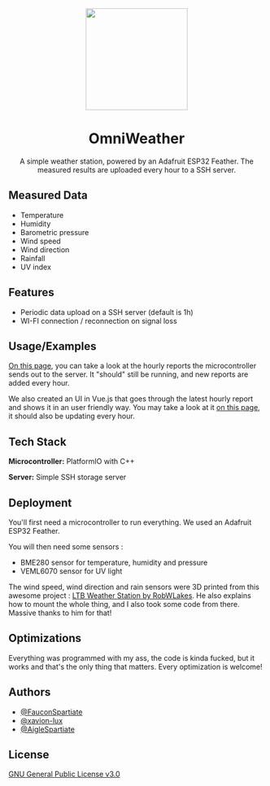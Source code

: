 <div align='center'>
  <a href='https://omniweather-beta.netlify.app'>
    <img src="https://user-images.githubusercontent.com/49079695/172239606-01d727ac-17bc-4d49-90ee-4558da8448fe.svg"  height="200"/>
  </a>

  # OmniWeather

A simple weather station, powered by an Adafruit ESP32 Feather. The measured results are uploaded every hour to a SSH server.

</div>

## Measured Data

- Temperature
- Humidity
- Barometric pressure
- Wind speed
- Wind direction
- Rainfall
- UV index

## Features

- Periodic data upload on a SSH server (default is 1h)
- WI-FI connection / reconnection on signal loss

## Usage/Examples

[On this page](https://foxi.ltam.lu/1CI/pirda350/public/OmniWeather/Weather_Reports/), you can take a look at the hourly reports the microcontroller sends out to the server. It "should" still be running, and new reports are added every hour.

We also created an UI in Vue.js that goes through the latest hourly report and shows it in an user friendly way. You may take a look at it [on this page](https://omniweather-beta.netlify.app), it should also be updating every hour.

## Tech Stack

**Microcontroller:** PlatformIO with C++

**Server:** Simple SSH storage server

## Deployment

You'll first need a microcontroller to run everything. We used an Adafruit ESP32 Feather.

You will then need some sensors :

- BME280 sensor for temperature, humidity and pressure
- VEML6070 sensor for UV light

The wind speed, wind direction and rain sensors were 3D printed from this awesome project :
[LTB Weather Station by RobWLakes](https://www.thingiverse.com/thing:2849562). He also explains how to mount the whole thing, and I also took some code from there. Massive thanks to him for that!

## Optimizations

Everything was programmed with my ass, the code is kinda fucked, but it works and that's the only thing that matters. Every optimization is welcome!

## Authors

- [@FauconSpartiate](https://github.com/FauconSpartiate)
- [@xavion-lux](https://github.com/xavion-lux)
- [@AigleSpartiate](https://github.com/AigleSpartiate)

## License

[GNU General Public License v3.0](https://choosealicense.com/licenses/gpl-3.0/)
